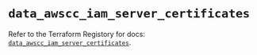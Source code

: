 # `data_awscc_iam_server_certificates`

Refer to the Terraform Registory for docs: [`data_awscc_iam_server_certificates`](https://registry.terraform.io/providers/hashicorp/awscc/0.70.0/docs/data-sources/iam_server_certificates).
